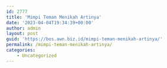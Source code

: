 ```yaml
---
id: 2777
title: 'Mimpi Teman Menikah Artinya'
date: '2023-04-04T19:34:39+00:00'
author: admin
layout: post
guid: 'https://bos.awn.biz.id/mimpi-teman-menikah-artinya/'
permalink: /mimpi-teman-menikah-artinya/
categories:
    - Uncategorized
---
```


